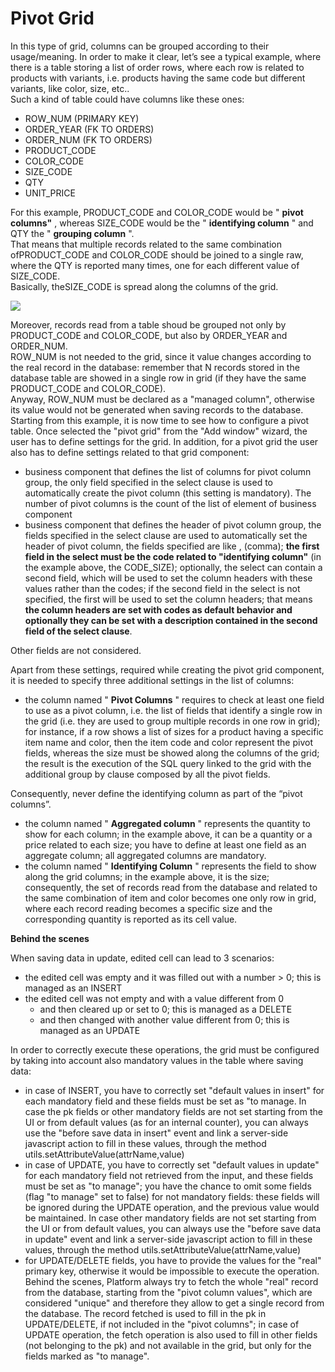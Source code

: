 # Pivot Grid

In this type of grid, columns can be grouped according to their usage/meaning. In order to make it clear, let’s see a typical example, where there is a table storing a list of order rows, where each row is related to products with variants, i.e. products having the same code but different variants, like color, size, etc..  
Such a kind of table could have columns like these ones:

* ROW\_NUM \(PRIMARY KEY\)
* ORDER\_YEAR \(FK TO ORDERS\)
* ORDER\_NUM \(FK TO ORDERS\)
* PRODUCT\_CODE
* COLOR\_CODE
* SIZE\_CODE
* QTY
* UNIT\_PRICE

For this example, PRODUCT\_CODE and COLOR\_CODE would be " **pivot columns"** , whereas SIZE\_CODE would be the " **identifying column** " and QTY the " **grouping column** ".  
That means that multiple records related to the same combination ofPRODUCT\_CODE and COLOR\_CODE should be joined to a single raw, where the QTY is reported many times, one for each different value of SIZE\_CODE.  
Basically, theSIZE\_CODE is spread along the columns of the grid.

![](http://4wsplatform.org/wp-content/uploads/2015/12/Schermata-2017-11-22-alle-07.39.04-1024x580.png)

Moreover, records read from a table shoud be grouped not only by PRODUCT\_CODE and COLOR\_CODE, but also by ORDER\_YEAR and ORDER\_NUM.  
ROW\_NUM is not needed to the grid, since it value changes according to the real record in the database: remember that N records stored in the database table are showed in a single row in grid \(if they have the same PRODUCT\_CODE and COLOR\_CODE\).  
Anyway, ROW\_NUM must be declared as a "managed column", otherwise its value would not be generated when saving records to the database.  
Starting from this example, it is now time to see how to configure a pivot table. Once selected the "pivot grid" from the "Add window" wizard, the user has to define settings for the grid. In addition, for a pivot grid the user also has to define settings related to that grid component:

* business component that defines the list of columns for pivot column group, the only field specified in the select clause is used to automatically create the pivot column \(this setting is mandatory\). The number of pivot columns is the count of the list of element of business component
* business component that defines the header of pivot column group, the fields specified in the select clause are used to automatically set the header of pivot column, the fields specified are like , \(comma\); **the first field in the select must be the code related to "identifying column"** \(in the example above, the CODE\_SIZE\); optionally, the select can contain  a second field, which will be used to set the column headers with these values rather than the codes; if the second field in the select is not specified, the first will be used to set the column headers; that means **the column headers are set with codes as default behavior and optionally they can be set with a description contained in the second field of the select clause**.

Other fields are not considered.

Apart from these settings, required while creating the pivot grid component, it is needed to specify three additional settings in the list of columns:

* the column named " **Pivot Columns** " requires to check at least one field to use as a pivot column, i.e. the list of fields that identify a single row in the grid \(i.e. they are used to group multiple records in one row in grid\); for instance, if a row shows a list of sizes for a product having a specific item name and color, then the item code and color represent the pivot fields, whereas the size must be showed along the columns of the grid; the result is the execution of the SQL query linked to the grid with the additional group by clause composed by all the pivot fields.

Consequently, never define the identifying column as part of the “pivot columns”.

* the column named " **Aggregated column** " represents the quantity to show for each column; in the example above, it can be a quantity or a price related to each size; you have to define at least one field as an aggregate column; all aggregated columns are mandatory.
* the column named " **Identifying Column** " represents the field to show along the grid columns; in the example above, it is the size; consequently, the set of records read from the database and related to the same combination of item and color becomes one only row in grid, where each record reading becomes a specific size and the corresponding quantity is reported as its cell value.

**Behind the scenes**

When saving data in update, edited cell can lead to 3 scenarios:

* the edited cell was empty and it was filled out with a number &gt; 0; this is managed as an INSERT
* the edited cell was not empty and with a value different from 0 
  * and then cleared up or set to 0; this is managed as a DELETE
  * and then changed with another value different from 0; this is managed as an UPDATE

In order to correctly execute these operations, the grid must be configured by taking into account also mandatory values in the table where saving data:

* in case of INSERT, you have to correctly set "default values in insert" for each mandatory field and these fields must be set as "to manage. In case the pk fields or other mandatory fields are not set starting from the UI or from default values \(as for an internal counter\), you can always use the "before save data in insert" event and link a server-side javascript action to fill in these values, through the method utils.setAttributeValue\(attrName,value\)
* in case of UPDATE, you have to correctly set "default values in update" for each mandatory field not retrieved from the input, and these fields must be set as "to manage"; you have the chance to omit some fields \(flag "to manage" set to false\) for not mandatory fields: these fields will be ignored during the UPDATE operation, and the previous value would be maintained. In case other mandatory fields are not set starting from the UI or from default values, you can always use the "before save data in update" event and link a server-side javascript action to fill in these values, through the method utils.setAttributeValue\(attrName,value\)
* for UPDATE/DELETE fields, you have to provide the values for the "real" primary key, otherwise it would be impossible to execute the operation. Behind the scenes, Platform always try to fetch the whole "real" record from the database, starting from the "pivot column values", which are considered "unique" and therefore they allow to get a single record from the database. The record fetched is used to fill in the pk in UPDATE/DELETE, if not included in the "pivot columns"; in case of UPDATE operation, the fetch operation is also used to fill in other fields \(not belonging to the pk\) and not available in the grid, but only for the fields marked as "to manage".

